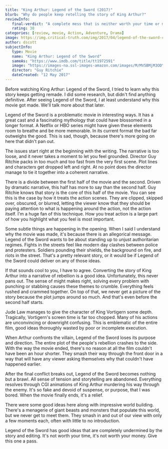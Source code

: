 ```yaml
---
title: "King Arthur: Legend of the Sword (2017)"
blurb: "Why do people keep retelling the story of King Arthur?"
reviewInfo:
   final-verdict: "A complete mess that is neither worth your time or money."
   rating: 30
categories: [review, movie, Action, Adventure, Drama]
image: https://img.critical-truth.com/img/2017/04/legend-of-the-sword-cover.jpg
author: dscott
subjectInfo:
   type: Movie
   name: "King Arthur: Legend of the Sword"
   sameAs: "https://www.imdb.com/title/tt1972591"
   image: "https://images-na.ssl-images-amazon.com/images/M/MV5BMjM3ODY3Njc5Ml5BMl5BanBnXkFtZTgwMjQ5NjM5MTI@._V1_SX300.jpg"
   director: "Guy Ritchie"
   dateCreated: "12 May 2017"
---
```




Before watching King Arthur: Legend of the Sword, I tried to learn why this story keeps getting remade. I did some research, but didn't find anything definitive. After seeing Legend of the Sword, I at least understand why this movie got made. We'll talk more about that later.

Legend of the Sword is a problematic movie in interesting ways. It has a great cast and a fascinating mythology that could have blossomed in a longer format. A Netflix or HBO series might have given these elements room to breathe and be more memorable. In its current format the bad far outweighs the good. This is sad, though, because there's more going on here that didn't pan out.

The issues start right at the beginning with the writing. The narrative is too loose, and it never takes a moment to let you feel grounded. Director Guy Ritchie packs in too much and too fast from the very first scene. Plot lines and characters get dropped left and right. At no point does the director manage to tie it together into a coherent narrative.

There is a divide between the first half of the movie and the second. Driven by dramatic narrative, this half has more to say than the second half. Guy Ritchie knows that story is the core of this half of the movie. You can see this is the case by how it treats the action scenes. They are clipped, skipped over, obscured, or blurred, letting the viewer know that they should be paying attention to what is happening around the action, not the action itself. I'm a huge fan of this technique. How you treat action is a large part of how you highlight what you feel is most important. 

Some subtle things are happening in the opening. When I said I understand why the movie was made, it's because there is an allegorical message. Legend of the Sword wants to be about standing up to unjust authoritarian regimes. Fights in the streets feel like modern day clashes between police and protesters. Soldiers pounding their shields, the background on fire, and riots in the street. That's a pretty relevant story, or it would be if Legend of the Sword could deliver on any of those ideas.

If that sounds cool to you, I have to agree. Converting the story of King Arthur into a narrative of rebellion is a good idea. Unfortunately, this never pans out. The sense of might makes right, solving every problem with punching or stabbing causes these themes to crumble. Everything feels rushed and crammed together.  On top of that, we never get a picture of  the story because the plot jumps around so much. And that's even before the second half starts. 

Jude Law manages to give the character of King Vortigern some depth. Tragically, Vortigern's screen time is far too chopped. Many of his actions are unconvincing or downright confusing. This is emblematic of the entire film, good ideas thoroughly wasted by poor or incomplete execution.

When Arthur confronts the villain, Legend of the Sword loses its purpose and direction. The entire plot of the people's rebellion crashes to the side. With the way the movie ended, there's no reason at all the film couldn't have been an hour shorter. They smash their way through the front door in a way that will have any viewer asking themselves why that couldn't have happened earlier.

After the final conflict breaks out, Legend of the Sword becomes nothing but a brawl. All sense of tension and storytelling are abandoned. Everything resolves through CGI animations of King Arthur murdering his way through the enemy. It's so fake and devoid of suspense, or purpose, that I was bored. When the movie finally ends, it's a relief. 

There were some good ideas here along with impressive world building. There's a menagerie of giant beasts and monsters that populate this world, but we never get to meet them. They smash in and out of our view with only a few moments each, often with little to no introduction.

Legend of the Sword has good ideas that are completely undermined by the story and editing. It's not worth your time, it's not worth your money. Give this one a pass.